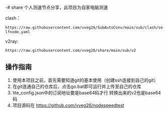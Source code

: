 -# share
个人测速节点分享，此项目为自家电脑测速

clash：

`https://raw.githubusercontent.com/vveg26/SubAutoConv/main/sub/clash/selfnode.yaml`

v2ray:

`https://raw.githubusercontent.com/vveg26/share/main/sub/v2`


## 操作指南
1. 使用本项目之前，首先需要知道git的基本使用（创建ssh连接到自己的git）
2. 在git连通自己的仓库后，点击go.bat即可运行并上传至自己的仓库
3. lite_config.json中的订阅地址要是base64码才行
转换出来的v2也是base64码
4. 项目源码在
   https://github.com/vveg26/nodespeedtest
